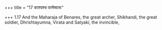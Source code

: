 +++
title = "17 काश्यश्च परमेष्वासः"

+++
1.17 And the Maharaja of Benares, the great archer, Shikhandi, the great
soldier, Dhrishtayumna, Virata and Satyaki, the invincible,
